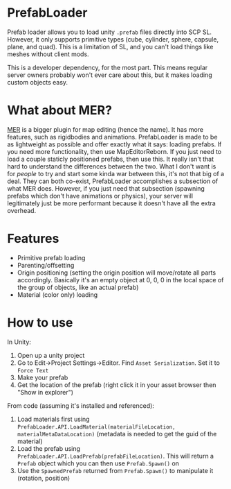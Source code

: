 # PrefabLoader

Prefab loader allows you to load unity `.prefab` files directly into SCP SL. However, it only supports primitive types (cube, cylinder, sphere, capsule, plane, and quad). This is a limitation of SL, and you can't load things like meshes without client mods.

This is a developer dependency, for the most part. This means regular server owners probably won't ever care about this, but it makes loading custom objects easy.

# What about MER?
[MER](https://github.com/Michal78900/MapEditorReborn/) is a bigger plugin for map editing (hence the name). It has more features, such as rigidbodies and animations. PrefabLoader is made to be as lightweight as possible and offer exactly what it says: loading prefabs. If you need more functionality, then use MapEditorReborn. If you just need to load a couple staticly positioned prefabs, then use this. It really isn't that hard to understand the differences between the two. What I don't want is for *people* to try and start some kinda war between this, it's not that big of a deal. They can both co-exist, PrefabLoader accomplishes a subsection of what MER does. However, if you just need that subsection (spawning prefabs which don't have animations or physics), your server will legitimately just be more performant because it doesn't have all the extra overhead.

# Features
- Primitive prefab loading
- Parenting/offsetting
- Origin positioning (setting the origin position will move/rotate all parts accordingly. Basically it's an empty object at 0, 0, 0 in the local space of the group of objects, like an actual prefab)
- Material (color only) loading

# How to use
In Unity:
1. Open up a unity project
2. Go to Edit->Project Settings->Editor. Find `Asset Serialization`. Set it to `Force Text`
3. Make your prefab
4. Get the location of the prefab (right click it in your asset browser then "Show in explorer")

From code (assuming it's installed and referenced):
1. Load materials first using `PrefabLoader.API.LoadMaterial(materialFileLocation, materialMetaDataLocation)` (metadata is needed to get the guid of the material)
2. Load the prefab using `PrefabLoader.API.LoadPrefab(prefabFileLocation)`. This will return a `Prefab` object which you can then use `Prefab.Spawn()` on
3. Use the `SpawnedPrefab` returned from `Prefab.Spawn()` to manipulate it (rotation, position)